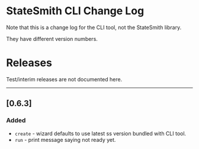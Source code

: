 # StateSmith CLI Change Log
Note that this is a change log for the CLI tool, not the StateSmith library.

They have different version numbers.

# Releases
Test/interim releases are not documented here.

---

## [0.6.3]
### Added
- `create` - wizard defaults to use latest ss version bundled with CLI tool.
- `run` - print message saying not ready yet.
